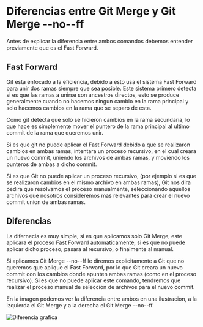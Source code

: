 # Diferencias entre Git Merge y Git Merge --no--ff

Antes de explicar la diferencia entre ambos comandos debemos entender previamente que es el Fast Forward.

## Fast Forward
Git esta enfocado a la eficiencia, debido a esto usa el sistema Fast Forward para unir dos ramas siempre que sea posible. Este sistema primero detecta si es que las ramas a unirse son ancestros directos, esto se produce generalmente cuando no hacemos ningun cambio en la rama principal y solo hacemos cambios en la rama que se separo de esta. 
   
Como git detecta que solo se hicieron cambios en la rama secundaria, lo que hace es simplemente mover el puntero de la rama principal al ultimo commit de la rama que queremos unir.

Si es que git no puede aplicar el Fast Forward debido a que se realizaron cambios en ambas ramas, intentara un proceso recursivo, en el cual creara un nuevo commit, uniendo los archivos de ambas ramas, y moviendo los punteros de ambas a dicho commit.

Si es que Git no puede aplicar un proceso recursivo, (por ejemplo si es que se realizaron cambios en el mismo archivo en ambas ramas), Git nos dira pedira que resolvamos el proceso manualmente, seleccionando aquellos archivos que nosotros consideremos mas relevantes para crear el nuevo commit union de ambas ramas.

## Diferencias
La difernecia es muy simple, si es que aplicamos solo Git Merge, este aplicara el proceso Fast Forward automaticamente, si es que no puede aplicar dicho proceso, pasara al recursivo, o finalmente al manual.

Si aplicamos Git Merge --no--ff le diremos explicitamente a Git que no queremos que aplique el Fast Forward, por lo que Git creara un nuevo commit con los cambios donde apunten ambas ramas (como en el proceso recursivo). Si es que no puede aplicar este comando, tendremos que realizar el proceso manual de seleccion de archivos para el nuevo commit.

En la imagen podemos ver la diferencia entre ambos en una ilustracion, a la izquierda el Git Merge y a la derecha el Git Merge --no--ff.

![Diferencia grafica](https://lh3.googleusercontent.com/proxy/V7WL8HbXbcCkJpgcYauzo5YHTOexURq7FNr8wWpdBIu11vF8GNcKwMbS7ChU2HKazqhw28n4pxAH00VB7x-bLeOcktWutnyjDDSTIpxxn11wYZ6SvwBzr8uUL0MLwQpVS__p)